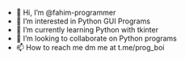 - 👋 Hi, I’m @fahim-programmer
- 👀 I’m interested in Python GUI Programs
- 🌱 I’m currently learning Python with tkinter
- 💞️ I’m looking to collaborate on Python programs
- 📫 How to reach me dm me at t.me/prog_boi
